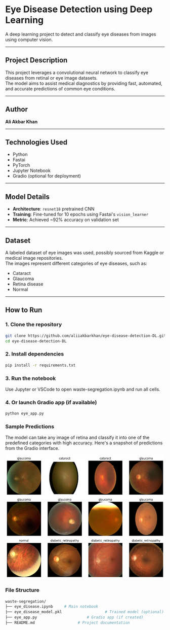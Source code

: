 # Eye Disease Detection using Deep Learning

A deep learning project to detect and classify eye diseases from images using computer vision.

---

## Project Description

This project leverages a convolutional neural network to classify eye diseases from retinal or eye image datasets.  
The model aims to assist medical diagnostics by providing fast, automated, and accurate predictions of common eye conditions.

---

## Author

**Ali Akbar Khan**

---

## Technologies Used

- Python  
- Fastai  
- PyTorch  
- Jupyter Notebook  
- Gradio (optional for deployment)  

---

## Model Details

- **Architecture**: `resnet18` pretrained CNN  
- **Training**: Fine-tuned for 10 epochs using Fastai's `vision_learner`  
- **Metric**: Achieved ~92% accuracy on validation set

---

## Dataset

A labeled dataset of eye images was used, possibly sourced from Kaggle or medical image repositories.  
The images represent different categories of eye diseases, such as:

- Cataract  
- Glaucoma  
- Retina disease  
- Normal

---

## How to Run

### 1. Clone the repository

```bash
git clone https://github.com/aliiakbarkhan/eye-disease-detection-DL.git
cd eye-disease-detection-DL
```
### 2. Install dependencies
```bash
pip install -r requirements.txt
```
### 3. Run the notebook

Use Jupyter or VSCode to open waste-segregation.ipynb and run all cells.

### 4. Or launch Gradio app (if available)
```bash
python eye_app.py
```
### Sample Predictions
The model can take any image of retina and classify it into one of the predefined categories with high accuracy.
Here's a snapshot of predictions from the Gradio interface.

<img src="https://github.com/aliiakbarkhan/eye-disease-detection-DL/blob/main/output.png" />

### File Structure
```bash
waste-segregation/
├── eye_disease.ipynb     # Main notebook
├── eye_disease_model.pkl                   # Trained model (optional)
├── eye_app.py                      # Gradio app (if created)
├── README.md                   # Project documentation
```



